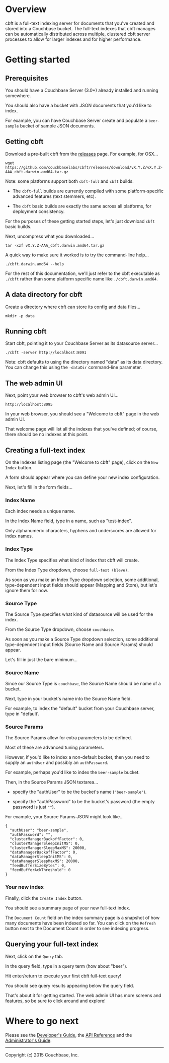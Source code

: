 # Overview

cbft is a full-text indexing server for documents that you've created
and stored into a Couchbase bucket.  The full-text indexes that cbft
manages can be automatically distributed across multiple, clustered
cbft server processes to allow for larger indexes and for higher
performance.

# Getting started

## Prerequisites

You should have a Couchbase Server (3.0+) already installed and
running somewhere.

You should also have a bucket with JSON documents that you'd like to
index.

For example, you can have Couchbase Server create and populate a
```beer-sample``` bucket of sample JSON documents.

## Getting cbft

Download a pre-built cbft from the
[releases](https://github.com/couchbaselabs/cbft/releases) page.  For
example, for OSX...

    wget https://github.com/couchbaselabs/cbft/releases/download/vX.Y.Z/vX.Y.Z-AAA_cbft.darwin.amd64.tar.gz

Note: some platforms support both ```cbft-full``` and ```cbft```
builds.

- The ```cbft-full``` builds are currently compiled with some
  platform-specific advanced features (text stemmers, etc).

- The ```cbft``` basic builds are exactly the same across all
  platforms, for deployment consistency.

For the purposes of these getting started steps, let's just download
```cbft``` basic builds.

Next, uncompress what you downloaded...

    tar -xzf vX.Y.Z-AAA_cbft.darwin.amd64.tar.gz

A quick way to make sure it worked is to try the command-line help...

    ./cbft.darwin.amd64 --help

For the rest of this documentation, we'll just refer to the cbft
executable as ```./cbft``` rather than some platform specific name
like ```./cbft.darwin.amd64```.

## A data directory for cbft

Create a directory where cbft can store its config and data files...

    mkdir -p data

## Running cbft

Start cbft, pointing it to your Couchbase Server as its datasource
server...

    ./cbft -server http://localhost:8091

Note: cbft defaults to using the directory named "data" as its data
directory.  You can change this using the ```-dataDir``` command-line
parameter.

## The web admin UI

Next, point your web browser to cbft's web admin UI...

    http://localhost:8095

In your web browser, you should see a "Welcome to cbft" page in the
web admin UI.

That welcome page will list all the indexes that you've defined; of
course, there should be no indexes at this point.

## Creating a full-text index

On the Indexes listing page (the "Welcome to cbft" page), click on the
```New Index``` button.

A form should appear where you can define your new index
configuration.

Next, let's fill in the form fields...

### Index Name

Each index needs a unique name.

In the Index Name field, type in a name, such as "test-index".

Only alphanumeric characters, hyphens and underscores are allowed for
index names.

### Index Type

The Index Type specifies what kind of index that cbft will create.

From the Index Type dropdown, choose ```full-text (bleve)```.

As soon as you make an Index Type dropdown selection, some additional,
type-dependent input fields should appear (Mapping and Store), but
let's ignore them for now.

### Source Type

The Source Type specifies what kind of datasource will be used for the
index.

From the Source Type dropdown, choose ```couchbase```.

As soon as you make a Source Type dropdown selection, some additional
type-dependent input fields (Source Name and Source Params) should
appear.

Let's fill in just the bare minimum...

### Source Name

Since our Source Type is ```couchbase```, the Source Name should be
name of a bucket.

Next, type in your bucket's name into the Source Name field.

For example, to index the "default" bucket from your Couchbase
server, type in "default'.

### Source Params

The Source Params allow for extra parameters to be defined.

Most of these are advanced tuning parameters.

However, if you'd like to index a non-default bucket, then you need to
supply an ```authUser``` and possibly an ```authPassword```.

For example, perhaps you'd like to index the ```beer-sample``` bucket.

Then, in the Source Params JSON textarea...

- specify the "authUser" to be the bucket's name
  (```"beer-sample"```).

- specify the "authPassword" to be the bucket's password (the empty
  password is just ```""```).

For example, your Source Params JSON might look like...

    {
      "authUser": "beer-sample",
      "authPassword": "",
      "clusterManagerBackoffFactor": 0,
      "clusterManagerSleepInitMS": 0,
      "clusterManagerSleepMaxMS": 20000,
      "dataManagerBackoffFactor": 0,
      "dataManagerSleepInitMS": 0,
      "dataManagerSleepMaxMS": 20000,
      "feedBufferSizeBytes": 0,
      "feedBufferAckThreshold": 0
    }

### Your new index

Finally, click the ```Create Index``` button.

You should see a summary page of your new full-text index.

The ```Document Count``` field on the index summary page is a snapshot
of how many documents have been indexed so far.  You can click on the
```Refresh``` button next to the Document Count in order to see
indexing progress.

## Querying your full-text index

Next, click on the ```Query``` tab.

In the query field, type in a query term (how about "beer").

Hit enter/return to execute your first cbft full-text query!

You should see query results appearing below the query field.

That's about it for getting started.  The web admin UI has more
screens and features, so be sure to click around and explore!

# Where to go next

Please see
the [Developer's Guide](dev-guide/overview.md),
the [API Reference](api-ref.md) and
the [Administrator's Guide](admin-guide/overview.md).

---

Copyright (c) 2015 Couchbase, Inc.
